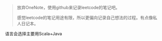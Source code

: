 > 放弃OneNote，使用github来记录leetcode的笔记吧。
> 
> 感觉leetcode的笔记用途有限，所以更偏向记录自己想法的过程。有点像私人日记本。

语言会选择主要用Scala+Java
